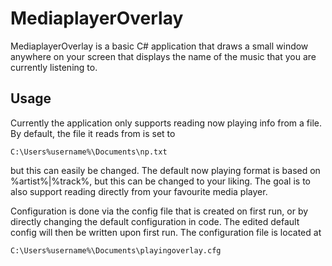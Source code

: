 # MediaplayerOverlay

MediaplayerOverlay is a basic C# application that draws a small window anywhere on your screen that displays the name of the music that you are currently listening to. 


## Usage

Currently the application only supports reading now playing info from a file. By default, the file it reads from is set to <pre><code>C:\Users\%username%\Documents\np.txt</code></pre>but this can easily be changed. The default now playing format is based on %artist%|%track%, but this can be changed to your liking. 
The goal is to also support reading directly from your favourite media player.


Configuration is done via the config file that is created on first run, or by directly changing the default configuration in code. The edited default config will then be written  upon first run.
The configuration file is located at <pre><code>C:\Users\%username%\Documents\playingoverlay.cfg</code></pre>
